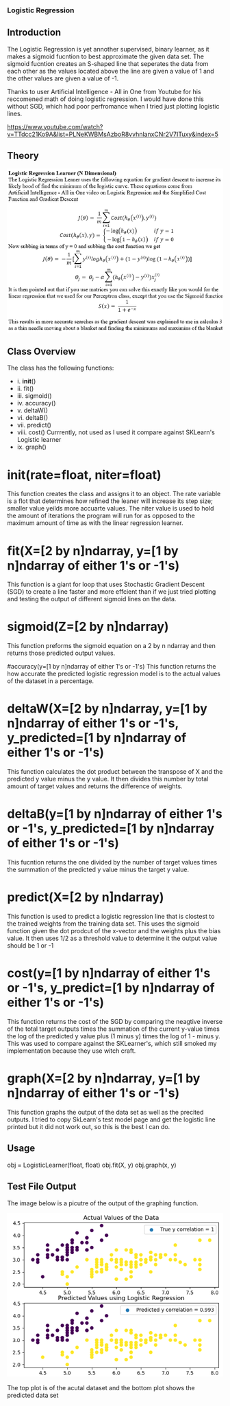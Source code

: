 ### Logistic Regression

## Introduction 
The Logistic Regression is yet annother supervised, binary learner, as it makes a sigmoid fucntion to best approximate the given data set. The sigmoid fucntion creates an S-shaped line that seperates the data from each other as the values located above the line are given a value of 1 and the other values are given a value of -1. 

Thanks to user 
Artificial Intelligence - All in One from  Youtube for his reccomened math of doing logistic regression. I would have done this without SGD, which had poor perfromance when I tried just plotting logistic lines. 

https://www.youtube.com/watch?v=TTdcc21Ko9A&list=PLNeKWBMsAzboR8vvhnlanxCNr2V7ITuxy&index=5

## Theory  
![](images/LogisticTheory.PNG)

## Class Overview 
The class has the following functions: 
 - i.    __init__()
 - ii.   fit()
 - iii.  sigmoid()
 - iv.   accuracy()
 - v.    deltaW()
 - vi.   deltaB()
 - vii.  predict()
 - viii. cost() Currrently, not used as I used it compare against SKLearn's Logistic learner
 - ix.   graph()
 
# __init__(rate=float, niter=float)
This function creates the class and assigns it to an object. The rate variable is a flot that determines how refined the leaner will increase its step size; smaller value yeilds more accuarte values. The niter value is used to hold the amount of iterations the program will run for as opposed to the maximum amount of time as with the linear regression learner. 

# fit(X=[2  by n]ndarray, y=[1 by n]ndarray of either 1's or -1's)
This function is a giant for loop that uses Stochastic Gradient Descent (SGD) to create a line faster and more effcient than if we just tried plotting and testing the output of different sigmoid lines on the data. 

# sigmoid(Z=[2  by n]ndarray)
This function preforms the sigmoid equation on a 2 by n ndarray and then returns those predicted output values. 

#accuracy(y=[1 by n]ndarray of either 1's or -1's)
This function returns the how accurate the predicted logistic regression model is to the actual values of the dataset in a percentage.

# deltaW(X=[2  by n]ndarray, y=[1 by n]ndarray of either 1's or -1's, y_predicted=[1 by n]ndarray of either 1's or -1's) 
This function calculates the dot product between the transpose of X and the predicted y value minus the y value. It then divides this number by total amount of target values and returns the difference of weights.

# deltaB(y=[1 by n]ndarray of either 1's or -1's, y_predicted=[1 by n]ndarray of either 1's or -1's) 
This fucntion returns the one divided by the number of target values times the summation of the predicted y value minus the target y value. 

# predict(X=[2  by n]ndarray)
This function is used to predict a logistic regression line that is clostest to the trained weights from the training data set. This uses the sigmoid function given the dot prodcut of the x-vector and the weights plus the bias value. It then uses 1/2 as a threshold value to determine it the output value should be 1 or -1

# cost(y=[1 by n]ndarray of either 1's or -1's, y_predict=[1 by n]ndarray of either 1's or -1's)
This function returns the cost of the SGD by comparing the neagtive inverse of the total target outputs times the summation of the current y-value times the log of the predicted y value plus (1 minus y) times the log of 1 - minus y. This was used to compare against the SKLearner's, which still smoked my implementation because they use witch craft. 

# graph(X=[2  by n]ndarray, y=[1 by n]ndarray of either 1's or -1's)
This function graphs the output of the data set as well as the precited outputs. I tried to copy SkLearn's test model page and get the logistic line printed but it did not work out, so this is the best I can do.

## Usage 
obj = LogisticLearner(float, float)
obj.fit(X, y)
obj.graph(x, y)

## Test File Output 
The image below is a picutre of the output of the graphing function. 

![](images/logisticOutput.PNG)

The top plot is of the acutal dataset and the bottom plot shows the predicted data set
